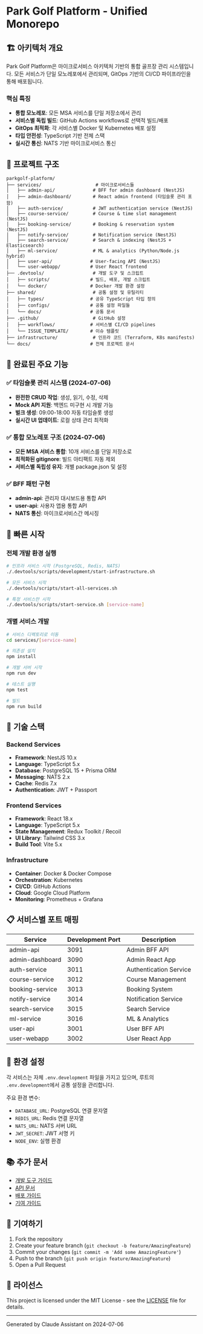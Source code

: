 # Park Golf Platform - Unified Monorepo

## 🏗️ 아키텍처 개요

Park Golf Platform은 마이크로서비스 아키텍처 기반의 통합 골프장 관리 시스템입니다.
모든 서비스가 단일 모노레포에서 관리되며, GitOps 기반의 CI/CD 파이프라인을 통해 배포됩니다.

### 핵심 특징
- **통합 모노레포**: 모든 MSA 서비스를 단일 저장소에서 관리
- **서비스별 독립 빌드**: GitHub Actions workflows로 선택적 빌드/배포
- **GitOps 최적화**: 각 서비스별 Docker 및 Kubernetes 배포 설정
- **타입 안전성**: TypeScript 기반 전체 스택
- **실시간 통신**: NATS 기반 마이크로서비스 통신

## 📁 프로젝트 구조

```
parkgolf-platform/
├── services/                    # 마이크로서비스들
│   ├── admin-api/              # BFF for admin dashboard (NestJS)
│   ├── admin-dashboard/        # React admin frontend (타임슬롯 관리 포함)
│   ├── auth-service/           # JWT authentication service (NestJS)
│   ├── course-service/         # Course & time slot management (NestJS)
│   ├── booking-service/        # Booking & reservation system (NestJS)
│   ├── notify-service/         # Notification service (NestJS)
│   ├── search-service/         # Search & indexing (NestJS + Elasticsearch)
│   ├── ml-service/             # ML & analytics (Python/Node.js hybrid)
│   ├── user-api/              # User-facing API (NestJS)
│   └── user-webapp/           # User React frontend
├── .devtools/                  # 개발 도구 및 스크립트
│   ├── scripts/               # 빌드, 배포, 개발 스크립트
│   └── docker/                # Docker 개발 환경 설정
├── shared/                     # 공통 설정 및 유틸리티
│   ├── types/                 # 공유 TypeScript 타입 정의
│   ├── configs/               # 공통 설정 파일들
│   └── docs/                  # 공통 문서
├── .github/                    # GitHub 설정
│   ├── workflows/             # 서비스별 CI/CD pipelines
│   └── ISSUE_TEMPLATE/        # 이슈 템플릿
├── infrastructure/             # 인프라 코드 (Terraform, K8s manifests)
└── docs/                      # 전체 프로젝트 문서

```

## 🎯 완료된 주요 기능

### ✅ 타임슬롯 관리 시스템 (2024-07-06)
- **완전한 CRUD 작업**: 생성, 읽기, 수정, 삭제
- **Mock API 지원**: 백엔드 미구현 시 개발 가능
- **벌크 생성**: 09:00-18:00 자동 타임슬롯 생성
- **실시간 UI 업데이트**: 로컬 상태 관리 최적화

### ✅ 통합 모노레포 구조 (2024-07-06)
- **모든 MSA 서비스 통합**: 10개 서비스를 단일 저장소로
- **최적화된 gitignore**: 빌드 아티팩트 자동 제외
- **서비스별 독립성 유지**: 개별 package.json 및 설정

### ✅ BFF 패턴 구현
- **admin-api**: 관리자 대시보드용 통합 API
- **user-api**: 사용자 앱용 통합 API
- **NATS 통신**: 마이크로서비스간 메시징

## 🚀 빠른 시작

### 전체 개발 환경 실행
```bash
# 인프라 서비스 시작 (PostgreSQL, Redis, NATS)
./.devtools/scripts/development/start-infrastructure.sh

# 모든 서비스 시작
./.devtools/scripts/start-all-services.sh

# 특정 서비스만 시작
./.devtools/scripts/start-service.sh [service-name]
```

### 개별 서비스 개발
```bash
# 서비스 디렉토리로 이동
cd services/[service-name]

# 의존성 설치
npm install

# 개발 서버 시작
npm run dev

# 테스트 실행
npm test

# 빌드
npm run build
```

## 🔧 기술 스택

### Backend Services
- **Framework**: NestJS 10.x
- **Language**: TypeScript 5.x
- **Database**: PostgreSQL 15 + Prisma ORM
- **Messaging**: NATS 2.x
- **Cache**: Redis 7.x
- **Authentication**: JWT + Passport

### Frontend Services
- **Framework**: React 18.x
- **Language**: TypeScript 5.x
- **State Management**: Redux Toolkit / Recoil
- **UI Library**: Tailwind CSS 3.x
- **Build Tool**: Vite 5.x

### Infrastructure
- **Container**: Docker & Docker Compose
- **Orchestration**: Kubernetes
- **CI/CD**: GitHub Actions
- **Cloud**: Google Cloud Platform
- **Monitoring**: Prometheus + Grafana

## 📋 서비스별 포트 매핑

| Service | Development Port | Description |
|---------|-----------------|-------------|
| admin-api | 3091 | Admin BFF API |
| admin-dashboard | 3090 | Admin React App |
| auth-service | 3011 | Authentication Service |
| course-service | 3012 | Course Management |
| booking-service | 3013 | Booking System |
| notify-service | 3014 | Notification Service |
| search-service | 3015 | Search Service |
| ml-service | 3016 | ML & Analytics |
| user-api | 3001 | User BFF API |
| user-webapp | 3002 | User React App |

## 🔐 환경 설정

각 서비스는 자체 `.env.development` 파일을 가지고 있으며, 
루트의 `.env.development`에서 공통 설정을 관리합니다.

주요 환경 변수:
- `DATABASE_URL`: PostgreSQL 연결 문자열
- `REDIS_URL`: Redis 연결 문자열
- `NATS_URL`: NATS 서버 URL
- `JWT_SECRET`: JWT 서명 키
- `NODE_ENV`: 실행 환경

## 📚 추가 문서

- [개발 도구 가이드](./.devtools/README.md)
- [API 문서](./shared/docs/API.md)
- [배포 가이드](./docs/DEPLOYMENT.md)
- [기여 가이드](./CONTRIBUTING.md)

## 🤝 기여하기

1. Fork the repository
2. Create your feature branch (`git checkout -b feature/AmazingFeature`)
3. Commit your changes (`git commit -m 'Add some AmazingFeature'`)
4. Push to the branch (`git push origin feature/AmazingFeature`)
5. Open a Pull Request

## 📄 라이선스

This project is licensed under the MIT License - see the [LICENSE](LICENSE) file for details.

---

Generated by Claude Assistant on 2024-07-06